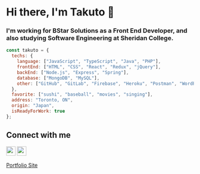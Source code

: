 # Hi there, I'm Takuto 👋
### I'm working for BStar Solutions as a Front End Developer, and also studying Software Engineering at Sheridan College.

```javascript
const takuto = {
  techs: {
    language: ["JavaScript", "TypeScript", "Java", "PHP"],
    frontEnd: ["HTML", "CSS", "React", "Redux", "jQuery"],
    backEnd: ["Node.js", "Express", "Spring"],
    database: ["MongoDB", "MySQL"],
    other: ["GitHub", "GitLab", "Firebase", "Heroku", "Postman", "WordPress"]
  },
  favorite: ["sushi", "baseball", "movies", "singing"],
  address: "Toronto, ON",
  origin: "Japan",
  isReadyForWork: true
};
```

## Connect with me
[<img src="https://img.shields.io/badge/LinkedIn-2867B2?style=flat-square&logo=linkedin&labelColor=2867B2" height="25" />](https://www.linkedin.com/in/takuto-okamoto/)
[<img src="https://img.shields.io/badge/Email-BB001B?style=flat-square&logo=gmail&labelColor=BB001B&logoColor=white" height="25" />](mailto:takutookamoto0427@gmail.com)

[Portfolio Site](https://developertakuto.com/)
